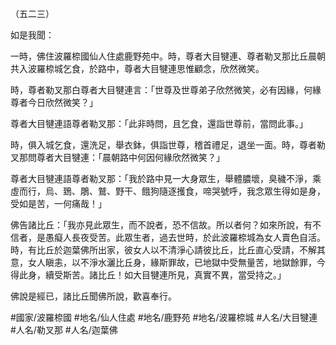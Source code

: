 （五二三）

如是我聞：

一時，佛住波羅㮈國仙人住處鹿野苑中。時，尊者大目犍連、尊者勒叉那比丘晨朝共入波羅㮈城乞食，於路中，尊者大目犍連思惟顧念，欣然微笑。

時，尊者勒叉那白尊者大目犍連言：「世尊及世尊弟子欣然微笑，必有因緣，何緣尊者今日欣然微笑？」

尊者大目犍連語尊者勒叉那：「此非時問，且乞食，還詣世尊前，當問此事。」

時，俱入城乞食，還洗足，舉衣鉢，俱詣世尊，稽首禮足，退坐一面。時，尊者勒叉那問尊者大目犍連：「晨朝路中何因何緣欣然微笑？」

尊者大目犍連語尊者勒叉那：「我於路中見一大身眾生，舉體膿壞，臭穢不淨，乘虛而行，烏、鵄、鵰、鷲、野干、餓狗隨逐擭食，啼哭號呼，我念眾生得如是身，受如是苦，一何痛哉！」

佛告諸比丘：「我亦見此眾生，而不說者，恐不信故。所以者何？如來所說，有不信者，是愚癡人長夜受苦。此眾生者，過去世時，於此波羅㮈城為女人賣色自活。時，有比丘於迦葉佛所出家，彼女人以不清淨心請彼比丘，比丘直心受請，不解其意，女人瞋恚，以不淨水灑比丘身，緣斯罪故，已地獄中受無量苦，地獄餘罪，今得此身，續受斯苦。諸比丘！如大目犍連所見，真實不異，當受持之。」

佛說是經已，諸比丘聞佛所說，歡喜奉行。

#國家/波羅㮈國
#地名/仙人住處
#地名/鹿野苑
#地名/波羅㮈城
#人名/大目犍連
#人名/勒叉那
#人名/迦葉佛
